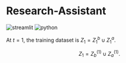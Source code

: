 # Research-Assistant

![streamlit](https://img.shields.io/badge/streamlit-1.25.0-FF4B4B?logo=streamlit)
![python](https://img.shields.io/badge/python-3.11-3776AB?logo=python&logoColor=white)

At $t = 1$, the training dataset is $Z_1 = Z_{1}^{b} \cup Z_{1}^{a}$.

$$
Z_1 = Z_{b}^{(1)} \cup Z_{a}^{(1)}.
$$